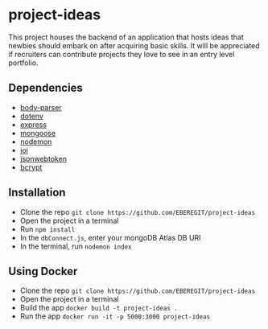 # project-ideas
This project houses the backend of an application that hosts ideas that newbies should embark on after acquiring basic skills. It will be appreciated if recruiters can contribute projects they love to see in an entry level portfolio.

## Dependencies
- [body-parser](https://www.npmjs.com/package/body-parser)
- [dotenv](https://www.npmjs.com/package/dotenv)
- [express](https://www.npmjs.com/package/express)
- [mongoose](https://www.npmjs.com/package/mongoose)
- [nodemon](https://www.npmjs.com/package/nodemon)
- [joi](https://www.npmjs.com/package/joi)
- [jsonwebtoken](https://www.npmjs.com/package/jsonwebtoken)
- [bcrypt](https://www.npmjs.com/package/bcrypt)

## Installation
- Clone the repo ``git clone https://github.com/EBEREGIT/project-ideas``
- Open the project in a terminal
- Run ``npm install``
- In the ``dbConnect.js``, enter your mongoDB Atlas DB URI
- In the terminal, run ``nodemon index``

## Using Docker
- Clone the repo ``git clone https://github.com/EBEREGIT/project-ideas``
- Open the project in a terminal
- Build the app ``docker build -t project-ideas .``
- Run the app ``docker run -it -p 5000:3000 project-ideas``
